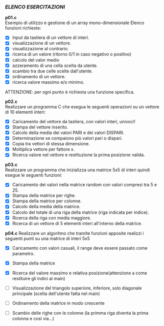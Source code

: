 ### *ELENCO ESERCITAZIONI*

**p01.c**  
Esempio di utilizzo e gestione di un array mono-dimensionale
   Elenco funzioni richieste:
   - [x] Input da tastiera di un vettore di interi.
   - [x] visualizzazione di un vettore.
   - [x] visualizzazione al contrario.
   - [x] ricerca di un valore (ritorno 0/1 in caso negativo o positivo)
   - [x] calcolo del valor medio
   - [x] azzeramento di una cella scelta da utente.
   - [x] scambio tra due celle scelte dall'utente.
   - [x] ordinamento di un vettore.
   - [x] ricerca valore massimo e/o minimo.
   
   ATTENZIONE:
   per ogni punto è richiesta una funzione specifica.

**p02.c**   
Realizzare un programma C che esegua le seguenti operazioni su un vettore
di 10 elementi interi:
   - [x] Caricamento del vettore da tastiera, con valori interi, univoci!
   - [x] Stampa del vettore inserito.
   - [x] Calcolo della media dei valori PARI e dei valori DISPARI.
   - [x] Determinazione se compaiono più valori pari o dispari.
   - [x] Copia tra vettori di stessa dimensione.
   - [x] Moltiplica vettore per fattore x.
   - [x] Ricerca valore nel vettore e restituzione la prima posizione valida.

**p03.c**   
Realizzare un programma che inizializza una matrice 5x5 di interi quindi esegue le seguenti funzioni:
   - [x] Caricamento dei valori nella matrice random con valori compresi tra 5 e 25.
   - [x] Stampa della matrice per righe.
   - [x] Stampa della matrice per colonne.
   - [x] Calcolo della media della matrice.
   - [x] Calcolo del totale di una riga della matrice (riga indicata per indice).
   - [x] Ricerca della riga con media maggiore.
   - [x] Ricerca di un vettore di 5 elementi interi all'interno della matrice.

**p04.c**
Realizzare un algoritmo che tramite funzioni apposite realizzi i seguenti punti su una matrice di interi 5x5
   - [x] Caricamento con valori casuali, il range deve essere passato come parametro.
   - [x] Stampa della matrice
   - [x] Ricerca del valore massimo e relativa posizione(attenzione a come restituire gli indici al main)
   - [ ] Visualizzazione del triangolo superiore, inferiore, solo diagonale principale (scelta dell'utente fatta nel main)
   - [ ] Ordinamento della matrice in modo crescente
   - [ ] Scambio delle righe con le colonne (la primma riga diventa la prima colonna e così via...)

